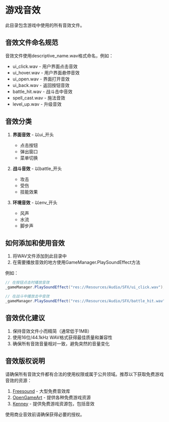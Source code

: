 # 游戏音效

此目录包含游戏中使用的所有音效文件。

## 音效文件命名规范

音效文件使用descriptive_name.wav格式命名，例如：

- ui_click.wav - 用户界面点击音效
- ui_hover.wav - 用户界面悬停音效
- ui_open.wav - 界面打开音效
- ui_back.wav - 返回按钮音效
- battle_hit.wav - 战斗击中音效
- spell_cast.wav - 施法音效
- level_up.wav - 升级音效

## 音效分类

1. **界面音效** - 以ui_开头
   - 点击按钮
   - 弹出窗口
   - 菜单切换

2. **战斗音效** - 以battle_开头
   - 攻击
   - 受伤
   - 技能效果

3. **环境音效** - 以env_开头
   - 风声
   - 水流
   - 脚步声

## 如何添加和使用音效

1. 将WAV文件添加到此目录中
2. 在需要播放音效的地方使用GameManager.PlaySoundEffect方法

例如：
```csharp
// 在按钮点击时播放音效
_gameManager.PlaySoundEffect("res://Resources/Audio/SFX/ui_click.wav");

// 在战斗中播放击中音效
_gameManager.PlaySoundEffect("res://Resources/Audio/SFX/battle_hit.wav");
```

## 音效优化建议

1. 保持音效文件小而精简（通常低于1MB）
2. 使用16位/44.1kHz WAV格式获得最佳质量和兼容性
3. 确保所有音效音量相对一致，避免突然的音量变化

## 音效版权说明

请确保所有音效文件都有合法的使用权限或属于公共领域。推荐以下获取免费游戏音效的资源：

1. [Freesound](https://freesound.org/) - 大型免费音效库
2. [OpenGameArt](https://opengameart.org/) - 提供各种免费游戏资源
3. [Kenney](https://kenney.nl/) - 提供免费游戏资源包，包括音效

使用商业音效前请确保获得必要的授权。
